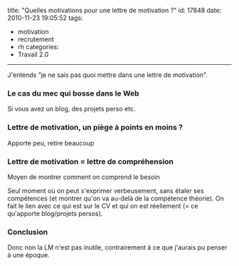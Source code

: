 title: "Quelles motivations pour une lettre de motivation ?"
id: 17848
date: 2010-11-23 19:05:52
tags: 
- motivation
- recrutement
- rh
categories: 
- Travail 2.0
---

J'entends "je ne sais pas quoi mettre dans une lettre de motivation".

### <!--more-->Le cas du mec qui bosse dans le Web

Si vous avez un blog, des projets perso etc.

### Lettre de motivation, un piège à points en moins ?

Apporte peu, retire beaucoup

### Lettre de motivation = lettre de compréhension

Moyen de montrer comment on comprend le besoin

Seul moment où on peut s'exprimer verbeusement, sans étaler ses compétences (et montrer qu'on va au-delà de la compétence théorie).
On fait le lien avec ce qui est sur le CV et qui on est réellement (= ce qu'apporte blog/projets persos).

### Conclusion

Donc non la LM n'est pas inutile, contrairement à ce que j'aurais pu penser à une époque.
